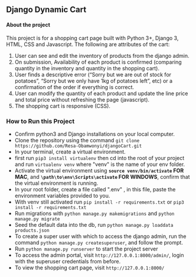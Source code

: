 ## Django Dynamic Cart

#### About the project
This project is for a shopping cart page built with Python 3+, Django 3, HTML, CSS and Javascript. The following are attributes of the cart:
1. User can see and edit the inventory of products from the django admin.
2. On submission, Availability of each product is confirmed (comparing quantity in the inventory and quantity in the shopping cart). 
3. User finds a descriptive error (“Sorry but we are out of stock for potatoes”, “Sorry but we only have 1kg of potatoes left”, etc) or a confirmation of the order if everything is correct. 
4. User can modify the quantity of each product and update the line price and total price without refreshing the page (javascript). 
5. The shopping cart is responsive (CSS).


### How to Run this Project
  - Confirm python3 and Django installations on your local computer.
  - Clone the repository using the command `git clone https://github.com/Resa-Obamwonyi/djangoCart.git`
  - In your terminal, create a virtual environment. 
  - first run `pip3 install virtualenv` then cd into the root of your project and run `virtualenv venv` where "venv" is the name of your env folder.
  - Activate the virtual environment using **`source venv/bin/activate` FOR MAC**, and **`\path\to\env\Scripts\activate` FOR WINDOWS**, confirm that the virtual environment is running.
  - In your root folder, create a file called ".env" , in this file, paste the environment variables provided to you.
  - With venv still activated run `pip install -r requirements.txt` or `pip3 install -r requirements.txt`
  - Run migrations with `python manage.py makemigrations` and `python manage.py migrate`
  - Seed the default data into the db, run `python manage.py loaddata products.json`
  - To create a super user with  which to access the django admin, run the command `python manage.py createsuperuser`, and follow the prompt.
  - Run `python manage.py runserver` to start the project server
  - To access the admin portal, visit `http://127.0.0.1:8000/admin/`, login with the superuser credentials from before.
  - To view the shopping cart page, visit `http://127.0.0.1:8000/` 